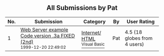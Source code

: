 ﻿<div align="center">

## All Submissions by Pat

</div>

No.  | Submission | Category | By   | User Rating
---- | ---------- | -------- | ---- | -----------
1 | [Web Server example Code version \.3a FIXED \(2nd\)<br /><sup>1999-12-20 22:49:02</sup>](https://github.com/Planet-Source-Code/pat-web-server-example-code-version-3a-fixed-2nd__1-5006) | [Internet/ HTML<br /><sup>Visual Basic</sup>](../ByCategory/internet-html__1-34.md) | Pat | 4.5 (18 globes from 4 users)
